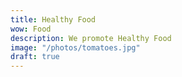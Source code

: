 ```yaml
---
title: Healthy Food
wow: Food
description: We promote Healthy Food 
image: "/photos/tomatoes.jpg"
draft: true
---
```

